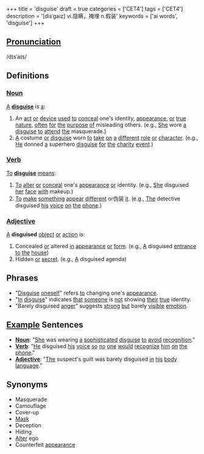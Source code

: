 +++
title = 'disguise'
draft = true
categories = ['CET4']
tags = ['CET4']
description = '[disˈgaiz] vi.隐瞒，掩埋 n.假装'
keywords = ['ai words', 'disguise']
+++

## [Pronunciation](/en/post/pronunciation/)
/dɪsˈaɪs/

## Definitions
### [Noun](/en/post/noun/)
[A](/en/post/a/) **[disguise](/en/post/disguise/)** is [a](/en/post/a/):
1. An [act](/en/post/act/) [or](/en/post/or/) [device](/en/post/device/) [used](/en/post/used/) [to](/en/post/to/) [conceal](/en/post/conceal/) one's identity, [appearance](/en/post/appearance/), [or](/en/post/or/) [true](/en/post/true/) [nature](/en/post/nature/), [often](/en/post/often/) [for](/en/post/for/) [the](/en/post/the/) [purpose](/en/post/purpose/) [of](/en/post/of/) misleading others. (e.g., [She](/en/post/she/) wore [a](/en/post/a/) [disguise](/en/post/disguise/) [to](/en/post/to/) [attend](/en/post/attend/) [the](/en/post/the/) masquerade.)
2. [A](/en/post/a/) costume [or](/en/post/or/) [disguise](/en/post/disguise/) worn [to](/en/post/to/) [take](/en/post/take/) [on](/en/post/on/) [a](/en/post/a/) [different](/en/post/different/) [role](/en/post/role/) [or](/en/post/or/) [character](/en/post/character/). (e.g., [He](/en/post/he/) donned [a](/en/post/a/) superhero [disguise](/en/post/disguise/) [for](/en/post/for/) [the](/en/post/the/) [charity](/en/post/charity/) [event](/en/post/event/).)

### [Verb](/en/post/verb/)
[To](/en/post/to/) **[disguise](/en/post/disguise/)** [means](/en/post/means/):
1. [To](/en/post/to/) [alter](/en/post/alter/) [or](/en/post/or/) [conceal](/en/post/conceal/) one's [appearance](/en/post/appearance/) [or](/en/post/or/) identity. (e.g., [She](/en/post/she/) disguised [her](/en/post/her/) [face](/en/post/face/) [with](/en/post/with/) makeup.)
2. [To](/en/post/to/) [make](/en/post/make/) [something](/en/post/something/) [appear](/en/post/appear/) [different](/en/post/different/) or伪装 [it](/en/post/it/). (e.g., [The](/en/post/the/) detective disguised [his](/en/post/his/) [voice](/en/post/voice/) [on](/en/post/on/) [the](/en/post/the/) [phone](/en/post/phone/).)

### [Adjective](/en/post/adjective/)
[A](/en/post/a/) **disguised** [object](/en/post/object/) [or](/en/post/or/) [action](/en/post/action/) is:
1. Concealed [or](/en/post/or/) altered [in](/en/post/in/) [appearance](/en/post/appearance/) [or](/en/post/or/) [form](/en/post/form/). (e.g., [A](/en/post/a/) disguised [entrance](/en/post/entrance/) [to](/en/post/to/) [the](/en/post/the/) [house](/en/post/house/))
2. Hidden [or](/en/post/or/) [secret](/en/post/secret/). (e.g., [A](/en/post/a/) disguised agenda)

## Phrases
- "[Disguise](/en/post/disguise/) [oneself](/en/post/oneself/)" refers [to](/en/post/to/) changing one's [appearance](/en/post/appearance/).
- "[In](/en/post/in/) [disguise](/en/post/disguise/)" indicates [that](/en/post/that/) [someone](/en/post/someone/) is [not](/en/post/not/) showing [their](/en/post/their/) [true](/en/post/true/) identity.
- "Barely disguised [anger](/en/post/anger/)" suggests [strong](/en/post/strong/) [but](/en/post/but/) barely [visible](/en/post/visible/) [emotion](/en/post/emotion/).

## [Example](/en/post/example/) Sentences
- **[Noun](/en/post/noun/)**: "[She](/en/post/she/) was wearing [a](/en/post/a/) [sophisticated](/en/post/sophisticated/) [disguise](/en/post/disguise/) [to](/en/post/to/) [avoid](/en/post/avoid/) [recognition](/en/post/recognition/)."
- **[Verb](/en/post/verb/)**: "[He](/en/post/he/) disguised [his](/en/post/his/) [voice](/en/post/voice/) [so](/en/post/so/) [no](/en/post/no/) [one](/en/post/one/) [would](/en/post/would/) [recognize](/en/post/recognize/) [him](/en/post/him/) [on](/en/post/on/) [the](/en/post/the/) [phone](/en/post/phone/)."
- **[Adjective](/en/post/adjective/)**: "[The](/en/post/the/) suspect's guilt was barely disguised [in](/en/post/in/) [his](/en/post/his/) [body](/en/post/body/) [language](/en/post/language/)."

## Synonyms
- Masquerade
- Camouflage
- Cover-up
- [Mask](/en/post/mask/)
- Deception
- Hiding
- [Alter](/en/post/alter/) ego
- Counterfeit [appearance](/en/post/appearance/)
